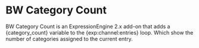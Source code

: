 # BW Category Count

BW Category Count is an ExpressionEngine 2.x add-on that adds a {category_count} variable to the {exp:channel:entries} loop. Which show the number of categories assigned to the current entry.